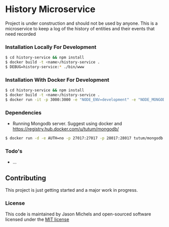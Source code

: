 # History Microservice

Project is under construction and should not be used by anyone.  This is a microservice to keep a log of the history of entities and their events that need recorded

### Installation Locally For Development
```sh
$ cd history-service && npm install
$ docker build -t <name>/history-service .
$ DEBUG=history-service:* ./bin/www
```
### Installation With Docker For Development
```sh
$ cd history-service && npm install
$ docker build -t <name>/history-service .
$ docker run -it -p 3000:3000 -e "NODE_ENV=development" -e "NODE_MONGODB_URL=change ip/host" -e "NODE_MONGODB_DATABASE_NAME=history-service" --rm --name history-service <name>/history-service
```

### Dependencies
 - Running Mongodb server. Suggest using docker and https://registry.hub.docker.com/u/tutum/mongodb/
 ```sh
 $ docker run -d -e AUTH=no -p 27017:27017 -p 28017:28017 tutum/mongodb
 ```

### Todo's
 - ...

## Contributing
This project is just getting started and a major work in progress.

### License
This code is maintained by Jason Michels and open-sourced software licensed under the [MIT license](http://opensource.org/licenses/MIT)